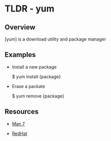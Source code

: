 TLDR - yum
==========

Overview
--------

[yum] is a download utility and package manager

Examples
--------

- Install a new package

	$ yum install {package}
	
- Erase a packate

	$ yum remove {package}

Resources
---------

- [Man 7](http://man7.org/linux/man-pages/man8/yum.8.html)

- [RedHat](https://access.redhat.com/articles/yum-cheat-sheet)